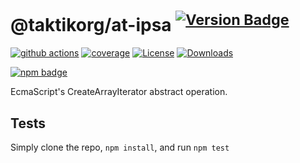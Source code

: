 # @taktikorg/at-ipsa <sup>[![Version Badge][npm-version-svg]][package-url]</sup>

[![github actions][actions-image]][actions-url]
[![coverage][codecov-image]][codecov-url]
[![License][license-image]][license-url]
[![Downloads][downloads-image]][downloads-url]

[![npm badge][npm-badge-png]][package-url]

EcmaScript's CreateArrayIterator abstract operation.

## Tests
Simply clone the repo, `npm install`, and run `npm test`

[package-url]: https://npmjs.com/package/@taktikorg/at-ipsa
[npm-version-svg]: https://versionbadg.es/es-shims/@taktikorg/at-ipsa.svg
[deps-svg]: https://david-dm.org/es-shims/@taktikorg/at-ipsa.svg
[deps-url]: https://david-dm.org/es-shims/@taktikorg/at-ipsa
[dev-deps-svg]: https://david-dm.org/es-shims/@taktikorg/at-ipsa/dev-status.svg
[dev-deps-url]: https://david-dm.org/es-shims/@taktikorg/at-ipsa#info=devDependencies
[npm-badge-png]: https://nodei.co/npm/@taktikorg/at-ipsa.png?downloads=true&stars=true
[license-image]: https://img.shields.io/npm/l/@taktikorg/at-ipsa.svg
[license-url]: LICENSE
[downloads-image]: https://img.shields.io/npm/dm/@taktikorg/at-ipsa.svg
[downloads-url]: https://npm-stat.com/charts.html?package=@taktikorg/at-ipsa
[codecov-image]: https://codecov.io/gh/es-shims/@taktikorg/at-ipsa/branch/main/graphs/badge.svg
[codecov-url]: https://app.codecov.io/gh/es-shims/@taktikorg/at-ipsa/
[actions-image]: https://img.shields.io/endpoint?url=https://github-actions-badge-u3jn4tfpocch.runkit.sh/es-shims/@taktikorg/at-ipsa
[actions-url]: https://github.com/taktikorg/at-ipsa/actions

